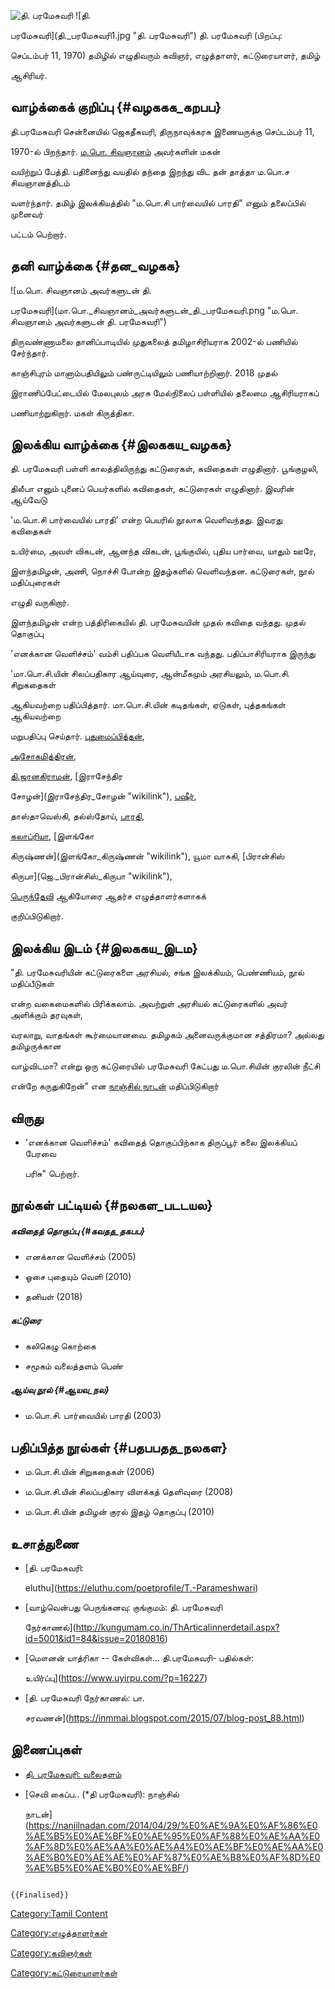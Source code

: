 ![தி. பரமேசுவரி](தி._பரமேசுவரி.png "தி. பரமேசுவரி") ![தி.
பரமேசுவரி](தி._பரமேசுவரி1.jpg "தி. பரமேசுவரி") தி. பரமேசுவரி (பிறப்பு:
செப்டம்பர் 11, 1970) தமிழில் எழுதிவரும் கவிஞர், எழுத்தாளர், கட்டுரையாளர், தமிழ்
ஆசிரியர்.

## வாழ்க்கைக் குறிப்பு {#வழககக_கறபப}

தி.பரமேசுவரி சென்னையில் ஜெகதீசுவரி, திருநாவுக்கரசு இணையருக்கு செப்டம்பர் 11,
1970-ல் பிறந்தார். [ம.பொ. சிவஞானம்](ம.பொ._சிவஞானம் "wikilink") அவர்களின் மகன்
வயிற்றுப் பேத்தி. பதினைந்து வயதில் தந்தை இறந்து விட தன் தாத்தா ம.பொ.ச சிவஞானத்திடம்
வளர்ந்தார். தமிழ் இலக்கியத்தில் "ம.பொ.சி பார்வையில் பாரதி" எனும் தலைப்பில் முனைவர்
பட்டம் பெற்றார்.

## தனி வாழ்க்கை {#தன_வழகக}

![ம.பொ. சிவஞானம் அவர்களுடன் தி.
பரமேசுவரி](மா.பொ._சிவஞானம்_அவர்களுடன்_தி._பரமேசுவரி.png "ம.பொ. சிவஞானம் அவர்களுடன் தி. பரமேசுவரி")
திருவண்ணாமலை தானிப்பாடியில் முதுகலைத் தமிழாசிரியராக 2002-ல் பணியில் சேர்ந்தார்.
காஞ்சிபுரம் மானாம்பதியிலும் பண்ருட்டியிலும் பணியாற்றினார். 2018 முதல்
இராணிப்பேட்டையில் மேலபுலம் அரசு மேல்நிலைப் பள்ளியில் தலைமை ஆசிரியராகப்
பணியாற்றுகிறார். மகள் கிருத்திகா.

## இலக்கிய வாழ்க்கை {#இலககய_வழகக}

தி. பரமேசுவரி பள்ளி காலத்திலிருந்து கட்டுரைகள், கவிதைகள் எழுதினார். பூங்குழலி,
திலீபா எனும் புனைப் பெயர்களில் கவிதைகள், கட்டுரைகள் எழுதினார். இவரின் ஆய்வேடு
\'ம.பொ.சி பார்வையில் பாரதி\' என்ற பெயரில் நூலாக வெளிவந்தது. இவரது கவிதைகள்
உயிர்மை, அவள் விகடன், ஆனந்த விகடன், பூங்குயில், புதிய பார்வை, யாதும் ஊரே,
இளந்தமிழன், அணி, நொச்சி போன்ற இதழ்களில் வெளிவந்தன. கட்டுரைகள், நூல் மதிப்புரைகள்
எழுதி வருகிறார்.

இளந்தமிழன் என்ற பத்திரிகையில் தி. பரமேசுவயின் முதல் கவிதை வந்தது. முதல் தொகுப்பு
'எனக்கான வெளிச்சம்' வம்சி பதிப்பக வெளியீடாக வந்தது. பதிப்பாசிரியராக இருந்து
'மா.பொ.சி.யின் சிலப்பதிகார ஆய்வுரை, ஆன்மீகமும் அரசியலும், ம.பொ.சி. சிறுகதைகள்
ஆகியவற்றை பதிப்பித்தார். மா.பொ.சி.யின் கடிதங்கள், ஏடுகள், புத்தகங்கள் ஆகியவற்றை
மறுபதிப்பு செய்தார். [புதுமைப்பித்தன்](புதுமைப்பித்தன் "wikilink"),
[அசோகமித்திரன்](அசோகமித்திரன் "wikilink"),
[தி.ஜானகிராமன்](தி.ஜானகிராமன் "wikilink"), [இராசேந்திர
சோழன்](இராசேந்திர_சோழன் "wikilink"), [பஷீர்](வைக்கம்_முகமது_பஷீர் "wikilink"),
தாஸ்தாவெஸ்கி, தல்ஸ்தோய், [பாரதி](சி.சுப்ரமணிய_பாரதியார் "wikilink"),
[கலாப்ரியா](கலாப்ரியா "wikilink"), [இளங்கோ
கிருஷ்ணன்](இளங்கோ_கிருஷ்ணன் "wikilink"), யூமா வாசுகி, [பிரான்சிஸ்
கிருபா](ஜெ._பிரான்சிஸ்_கிருபா "wikilink"),
[பெருந்தேவி](பெருந்தேவி "wikilink") ஆகியோரை ஆதர்ச எழுத்தாளர்களாகக்
குறிப்பிடுகிறார்.

## இலக்கிய இடம் {#இலககய_இடம}

\"தி. பரமேசுவரியின் கட்டுரைகளை அரசியல், சங்க இலக்கியம், பெண்ணியம், நூல் மதிப்பீடுகள்
என்ற வகைமைகளில் பிரிக்கலாம். அவற்றுள் அரசியல் கட்டுரைகளில் அவர் அளிக்கும் தரவுகள்,
வரலாறு, வாதங்கள் கூர்மையானவை. தமிழகம் அனைவருக்குமான சத்திரமா? அல்லது தமிழருக்கான
வாழ்விடமா? என்று ஒரு கட்டுரையில் பரமேசுவரி கேட்பது ம.பொ.சியின் குரலின் நீட்சி
என்றே கருதுகிறேன்" என [நாஞ்சில் நாடன்](நாஞ்சில்_நாடன் "wikilink") மதிப்பிடுகிறார்

## விருது

-   \'எனக்கான வெளிச்சம்\' கவிதைத் தொகுப்பிற்காக திருப்பூர் கலை இலக்கியப் பேரவை
    பரிசு" பெற்றார்.

## நூல்கள் பட்டியல் {#நலகள_படடயல}

##### கவிதைத் தொகுப்பு {#கவதத_தகபப}

-   எனக்கான வெளிச்சம் (2005)
-   ஓசை புதையும் வெளி (2010)
-   தனியள் (2018)

##### கட்டுரை

-   கலிகெழு கொற்கை
-   சமூகம் வலைத்தளம் பெண்

##### ஆய்வு நூல் {#ஆயவ_நல}

-   ம.பொ.சி. பார்வையில் பாரதி (2003)

## பதிப்பித்த நூல்கள் {#பதபபதத_நலகள}

-   ம.பொ.சி.யின் சிறுகதைகள் (2006)
-   ம.பொ.சி.யின் சிலப்பதிகார விளக்கத் தெளிவுரை (2008)
-   ம.பொ.சி.யின் தமிழன் குரல் இதழ் தொகுப்பு (2010)

## உசாத்துணை

-   [தி. பரமேசுவரி:
    eluthu](https://eluthu.com/poetprofile/T.-Parameshwari)
-   [வாழ்வென்பது பெருங்கனவு: குங்குமம்: தி. பரமேசுவரி
    நேர்காணல்](http://kungumam.co.in/ThArticalinnerdetail.aspx?id=5001&id1=84&issue=20180816)
-   [மௌனன் யாத்ரிகா -- கேள்விகள்... தி.பரமேசுவரி- பதில்கள்:
    உயிர்ப்பு](https://www.uyirpu.com/?p=16227)
-   [தி. பரமேசுவரி நேர்காணல்: பா.
    சரவணன்](https://inmmai.blogspot.com/2015/07/blog-post_88.html)

## இணைப்புகள்

-   [தி. பரமேசுவரி: வலைதளம்](https://tparameshwari.blogspot.com/)
-   [செவி கைப்ப.. (\*தி பரமேசுவரி): நாஞ்சில்
    நாடன்](https://nanjilnadan.com/2014/04/29/%E0%AE%9A%E0%AF%86%E0%AE%B5%E0%AE%BF%E0%AE%95%E0%AF%88%E0%AE%AA%E0%AF%8D%E0%AE%AA%E0%AE%A4%E0%AE%BF%E0%AE%AA%E0%AE%B0%E0%AE%AE%E0%AF%87%E0%AE%B8%E0%AF%8D%E0%AE%B5%E0%AE%B0%E0%AE%BF/)

```{=mediawiki}
{{Finalised}}
```
[Category:Tamil Content](Category:Tamil_Content "wikilink")
[Category:எழுத்தாளர்கள்](Category:எழுத்தாளர்கள் "wikilink")
[Category:கவிஞர்கள்](Category:கவிஞர்கள் "wikilink")
[Category:கட்டுரையாளர்கள்](Category:கட்டுரையாளர்கள் "wikilink")

